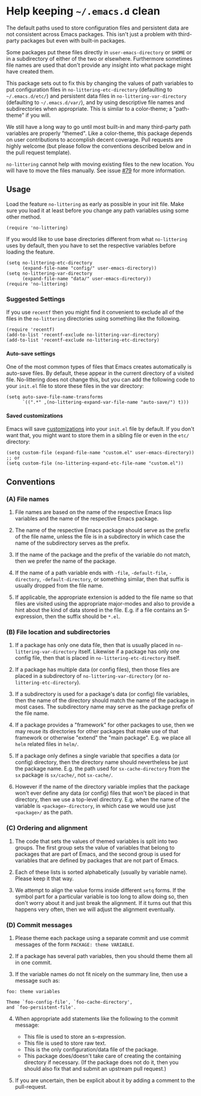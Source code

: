 Help keeping `~/.emacs.d` clean
===============================

The default paths used to store configuration files and persistent
data are not consistent across Emacs packages.  This isn't just a
problem with third-party packages but even with built-in packages.

Some packages put these files directly in `user-emacs-directory`
or `$HOME` or in a subdirectory of either of the two or elsewhere.
Furthermore sometimes file names are used that don't provide any
insight into what package might have created them.

This package sets out to fix this by changing the values of path
variables to put configuration files in `no-littering-etc-directory`
(defaulting to `~/.emacs.d/etc/`) and persistent data files in
`no-littering-var-directory` (defaulting to `~/.emacs.d/var/`), and
by using descriptive file names and subdirectories when appropriate.
This is similar to a color-theme; a "path-theme" if you will.

We still have a long way to go until most built-in and many
third-party path variables are properly "themed".  Like a color-theme,
this package depends on user contributions to accomplish decent
coverage.  Pull requests are highly welcome (but please follow the
conventions described below and in the pull request template).

`no-littering` cannot help with moving existing files to the new
location.  You will have to move the files manually.  See issue
[#79](https://github.com/emacscollective/no-littering/issues/79)
for more information.

Usage
-----

Load the feature `no-littering` as early as possible in your init
file.  Make sure you load it at least before you change any path
variables using some other method.

    (require 'no-littering)

If you would like to use base directories different from what
`no-littering` uses by default, then you have to set the respective
variables before loading the feature.

    (setq no-littering-etc-directory
          (expand-file-name "config/" user-emacs-directory))
    (setq no-littering-var-directory
          (expand-file-name "data/" user-emacs-directory))
    (require 'no-littering)

### Suggested Settings

If you use `recentf` then you might find it convenient to exclude all
of the files in the `no-littering` directories using something like
the following.

    (require 'recentf)
    (add-to-list 'recentf-exclude no-littering-var-directory)
    (add-to-list 'recentf-exclude no-littering-etc-directory)

#### Auto-save settings

One of the most common types of files that Emacs creates automatically
is auto-save files.  By default, these appear in the current directory
of a visited file.  No-littering does not change this, but you can add
the following code to your `init.el` file to store these files in the
var directory:

    (setq auto-save-file-name-transforms
          `((".*" ,(no-littering-expand-var-file-name "auto-save/") t)))

#### Saved customizations

Emacs will save [customizations] into your `init.el` file by default.
If you don't want that, you might want to store them in a sibling file
or even in the `etc/` directory:

    (setq custom-file (expand-file-name "custom.el" user-emacs-directory))
	;; or
    (setq custom-file (no-littering-expand-etc-file-name "custom.el"))

Conventions
-----------

### (A) File names

1. File names are based on the name of the respective Emacs lisp
   variables and the name of the respective Emacs package.

2. The name of the respective Emacs package should serve as the
   prefix of the file name, unless the file is in a subdirectory in
   which case the name of the subdirectory serves as the prefix.

3. If the name of the package and the prefix of the variable do not
   match, then we prefer the name of the package.

4. If the name of a path variable ends with `-file`, `-default-file`,
   `-directory`, `-default-directory`, or something similar, then that
   suffix is usually dropped from the file name.

5. If applicable, the appropriate extension is added to the file name
   so that files are visited using the appropriate major-modes and
   also to provide a hint about the kind of data stored in the file.
   E.g.  if a file contains an S-expression, then the suffix should be
   `*.el`.

### (B) File location and subdirectories

1. If a package has only one data file, then that is usually placed in
   `no-littering-var-directory` itself.  Likewise if a package has
   only one config file, then that is placed in
   `no-littering-etc-directory` itself.

2. If a package has multiple data (or config files), then those files
   are placed in a subdirectory of `no-littering-var-directory` (or
   `no-littering-etc-directory`).

3. If a subdirectory is used for a package's data (or config) file
   variables, then the name of the directory should match the name of
   the package in most cases. The subdirectory name may serve as the
   package prefix of the file name.

4. If a package provides a "framework" for other packages to use,
   then we may reuse its directories for other packages that make use
   of that framework or otherwise "extend" the "main package".
   E.g. we place all `helm` related files in `helm/`.

5. If a package only defines a single variable that specifies a data
   (or config) directory, then the directory name should
   nevertheless be just the package name.  E.g. the path used for
   `sx-cache-directory` from the `sx` package is `sx/cache/`, not
   `sx-cache/`.

6. However if the name of the directory variable implies that the
   package won't ever define any data (or config) files that won't be
   placed in that directory, then we use a top-level directory.  E.g.
   when the name of the variable is `<package>-directory`, in which
   case we would use just `<package>/` as the path.

### (C) Ordering and alignment

1. The code that sets the values of themed variables is split into two
   groups.  The first group sets the value of variables that belong to
   packages that are part of Emacs, and the second group is used for
   variables that are defined by packages that are not part of Emacs.

2. Each of these lists is sorted alphabetically (usually by variable
   name).  Please keep it that way.

3. We attempt to align the value forms inside different `setq` forms.
   If the symbol part for a particular variable is too long to allow
   doing so, then don't worry about it and just break the alignment.
   If it turns out that this happens very often, then we will adjust
   the alignment eventually.

### (D) Commit messages

1. Please theme each package using a separate commit and use commit
   messages of the form `PACKAGE: theme VARIABLE`.

2. If a package has several path variables, then you should theme them
   all in one commit.

3. If the variable names do not fit nicely on the summary line, then
   use a message such as:

```
foo: theme variables

Theme `foo-config-file', `foo-cache-directory',
and `foo-persistent-file'.
```

4. When appropriate add statements like the following to the commit
   message:

   - This file is used to store an s-expression.
   - This file is used to store raw text.
   - This is the only configuration/data file of the package.
   - This package does/doesn't take care of creating the containing
     directory if necessary. (If the package does not do it, then you
     should also fix that and submit an upstream pull request.)

5. If you are uncertain, then be explicit about it by adding a comment
   to the pull-request.

[customizations]: https://www.gnu.org/software/emacs/manual/html_node/emacs/Saving-Customizations.html

<!-- Local Variables: -->
<!-- fill-column: 70 -->
<!-- End: -->
